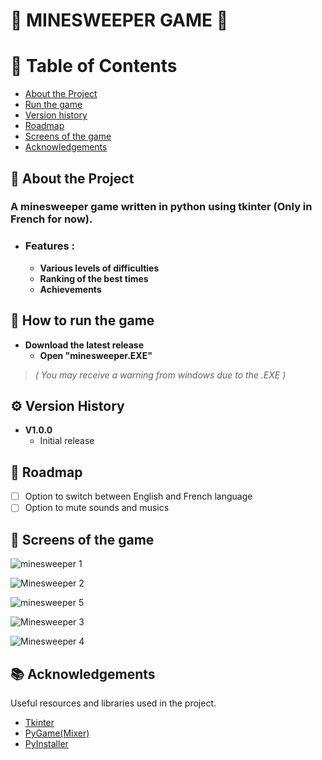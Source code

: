 # 👾 MINESWEEPER GAME 👾

# 📜 Table of Contents

- [About the Project](https://github.com/Liko0o0/Minesweeper---Python-Tkinter#-about-the-project)
- [Run the game](https://github.com/Liko0o0/Minesweeper---Python-Tkinter#-how-to-run-the-game)
- [Version history](https://github.com/Liko0o0/Minesweeper---Python-Tkinter#%EF%B8%8F-version-history)
- [Roadmap](https://github.com/Liko0o0/Minesweeper---Python-Tkinter#-roadmap)
- [Screens of the game](https://github.com/Liko0o0/Minesweeper---Python-Tkinter#-screens-of-the-game)
- [Acknowledgements](https://github.com/Liko0o0/Minesweeper---Python-Tkinter#-acknowledgements)
  
## 📖 About the Project
### A minesweeper game written in python using tkinter (Only in French for now).
- ### **Features :**
    - **Various levels of difficulties**
    - **Ranking of the best times**
    - **Achievements**

## 🧰 How to run the game
- **Download the latest release**
    - **Open "minesweeper.EXE"**
> _( You may receive a warning from windows due to the .EXE )_

## ⚙️ Version History
- **V1.0.0**
    - Initial release

## 🧭 Roadmap
* [ ] Option to switch between English and French language
* [ ] Option to mute sounds and musics
      
## 📸 Screens of the game


![minesweeper 1](https://github.com/Liko0o0/Minesweeper---Python-Tkinter/assets/150863666/d9aadc5f-b712-4351-a229-e0626b97e038)

![Minesweeper 2](https://github.com/Liko0o0/Minesweeper---Python-Tkinter/assets/150863666/258e10cd-ef9b-48be-9d6d-9ced15018fa0)

![minesweeper 5](https://github.com/Liko0o0/Minesweeper---Python-Tkinter/assets/150863666/47451125-fc44-48d8-b6ff-75fa7f78ed1c)

![Minesweeper 3](https://github.com/Liko0o0/Minesweeper---Python-Tkinter/assets/150863666/bee25b11-056d-42c5-aba7-3338657c6b48)

![Minesweeper 4](https://github.com/Liko0o0/Minesweeper---Python-Tkinter/assets/150863666/631df364-24d6-43e5-a8b9-b53cdfb24f7e)

## 📚 Acknowledgements

Useful resources and libraries used in the project.

 - [Tkinter](https://docs.python.org/3/library/tkinter.html)
 - [PyGame(Mixer)](https://www.pygame.org/docs/ref/mixer.html)
 - [PyInstaller](https://pyinstaller.org/en/stable/)


   
